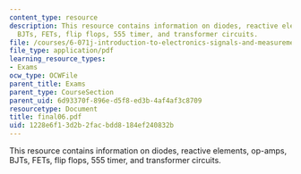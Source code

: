 ```yaml
---
content_type: resource
description: This resource contains information on diodes, reactive elements, op-amps,
  BJTs, FETs, flip flops, 555 timer, and transformer circuits.
file: /courses/6-071j-introduction-to-electronics-signals-and-measurement-spring-2006/1228e6f13d2b2facbdd8184ef240832b_final06.pdf
file_type: application/pdf
learning_resource_types:
- Exams
ocw_type: OCWFile
parent_title: Exams
parent_type: CourseSection
parent_uid: 6d93370f-896e-d5f8-ed3b-4af4af3c8709
resourcetype: Document
title: final06.pdf
uid: 1228e6f1-3d2b-2fac-bdd8-184ef240832b
---
```

This resource contains information on diodes, reactive elements, op-amps, BJTs, FETs, flip flops, 555 timer, and transformer circuits.
